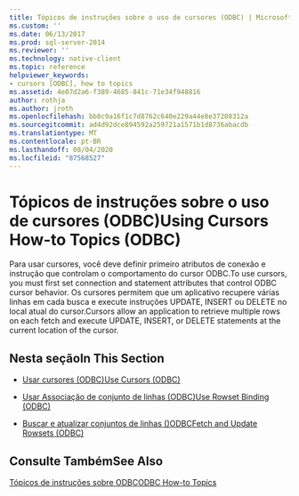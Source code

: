 ```yaml
---
title: Tópicos de instruções sobre o uso de cursores (ODBC) | Microsoft Docs
ms.custom: ''
ms.date: 06/13/2017
ms.prod: sql-server-2014
ms.reviewer: ''
ms.technology: native-client
ms.topic: reference
helpviewer_keywords:
- cursors [ODBC], how to topics
ms.assetid: 4e07d2a6-f389-4685-841c-71e34f948816
author: rothja
ms.author: jroth
ms.openlocfilehash: bb8c9a16f1c7d8762c640e229a44e8e37208312a
ms.sourcegitcommit: ad4d92dce894592a259721a1571b1d8736abacdb
ms.translationtype: MT
ms.contentlocale: pt-BR
ms.lasthandoff: 08/04/2020
ms.locfileid: "87568527"
---
```

# <a name="using-cursors-how-to-topics-odbc"></a><span data-ttu-id="e55bf-102">Tópicos de instruções sobre o uso de cursores (ODBC)</span><span class="sxs-lookup"><span data-stu-id="e55bf-102">Using Cursors How-to Topics (ODBC)</span></span>
  <span data-ttu-id="e55bf-103">Para usar cursores, você deve definir primeiro atributos de conexão e instrução que controlam o comportamento do cursor ODBC.</span><span class="sxs-lookup"><span data-stu-id="e55bf-103">To use cursors, you must first set connection and statement attributes that control ODBC cursor behavior.</span></span> <span data-ttu-id="e55bf-104">Os cursores permitem que um aplicativo recupere várias linhas em cada busca e execute instruções UPDATE, INSERT ou DELETE no local atual do cursor.</span><span class="sxs-lookup"><span data-stu-id="e55bf-104">Cursors allow an application to retrieve multiple rows on each fetch and execute UPDATE, INSERT, or DELETE statements at the current location of the cursor.</span></span>  
  
## <a name="in-this-section"></a><span data-ttu-id="e55bf-105">Nesta seção</span><span class="sxs-lookup"><span data-stu-id="e55bf-105">In This Section</span></span>  
  
-   [<span data-ttu-id="e55bf-106">Usar cursores &#40;ODBC&#41;</span><span class="sxs-lookup"><span data-stu-id="e55bf-106">Use Cursors &#40;ODBC&#41;</span></span>](use-cursors-odbc.md)  
  
-   [<span data-ttu-id="e55bf-107">Usar Associação de conjunto de linhas &#40;ODBC&#41;</span><span class="sxs-lookup"><span data-stu-id="e55bf-107">Use Rowset Binding &#40;ODBC&#41;</span></span>](use-rowset-binding-odbc.md)  
  
-   [<span data-ttu-id="e55bf-108">Buscar e atualizar conjuntos de linhas &#40;&#41;ODBC</span><span class="sxs-lookup"><span data-stu-id="e55bf-108">Fetch and Update Rowsets &#40;ODBC&#41;</span></span>](fetch-and-update-rowsets-odbc.md)  
  
## <a name="see-also"></a><span data-ttu-id="e55bf-109">Consulte Também</span><span class="sxs-lookup"><span data-stu-id="e55bf-109">See Also</span></span>  
 [<span data-ttu-id="e55bf-110">Tópicos de instruções sobre ODBC</span><span class="sxs-lookup"><span data-stu-id="e55bf-110">ODBC How-to Topics</span></span>](../odbc-how-to-topics.md)  
  
  
